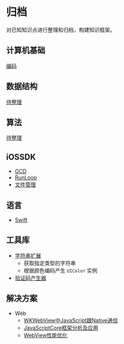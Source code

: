 # 归档
对已知知识点进行整理和归档，构建知识框架。

## 计算机基础

[编码](Basics/Encoding.md)

## 数据结构
[待整理](DataStruct/README.md)

## 算法
[待整理](Algorithm/README.md)

## iOSSDK
- [GCD](IOSSDK/GCD.md)
- [RunLoop](IOSSDK/Runloop.md)
- [文件管理](IOSSDK/FileManager.md)

## 语言
- [Swift](Language/Swift.md)

## 工具库
- [字符串扩展](Tools/StringExtension.swift)
	- 获取指定类型的字符串
	- 根据颜色编码产生 `UIColor` 实例
- [验证码产生器](Tools/CaptchaView.swift)


## 解决方案

- Web
	- [WKWebView中JavaScript跟Native通信](Solutions/JSInteraction.md)
	- [JavaScriptCore框架分析及应用](Solutions/JSCore.md)
	- [WebView性能优化](Solutions/WebOptimizing.md)
